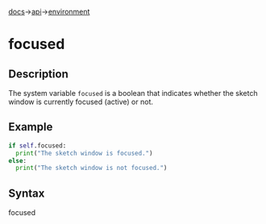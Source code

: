 [docs](/docs/)→[api](/docs/api)→[environment](/docs/api/environment/)

# focused

## Description

The system variable `focused` is a boolean that indicates whether the sketch window is currently focused (active) or not.

## Example

```py
if self.focused:
  print("The sketch window is focused.")
else:
  print("The sketch window is not focused.")
```

## Syntax

focused